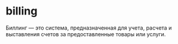 # billing
Биллинг — это система, предназначенная для учета, расчета и выставления счетов за предоставленные товары или услуги. 
